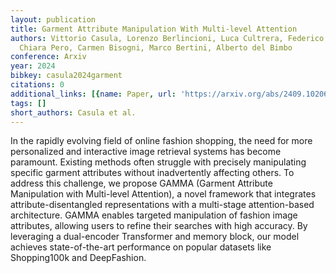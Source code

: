 ```yaml
---
layout: publication
title: Garment Attribute Manipulation With Multi-level Attention
authors: Vittorio Casula, Lorenzo Berlincioni, Luca Cultrera, Federico Becattini,
  Chiara Pero, Carmen Bisogni, Marco Bertini, Alberto del Bimbo
conference: Arxiv
year: 2024
bibkey: casula2024garment
citations: 0
additional_links: [{name: Paper, url: 'https://arxiv.org/abs/2409.10206'}]
tags: []
short_authors: Casula et al.
---
```

In the rapidly evolving field of online fashion shopping, the need for more
personalized and interactive image retrieval systems has become paramount.
Existing methods often struggle with precisely manipulating specific garment
attributes without inadvertently affecting others. To address this challenge,
we propose GAMMA (Garment Attribute Manipulation with Multi-level Attention), a
novel framework that integrates attribute-disentangled representations with a
multi-stage attention-based architecture. GAMMA enables targeted manipulation
of fashion image attributes, allowing users to refine their searches with high
accuracy. By leveraging a dual-encoder Transformer and memory block, our model
achieves state-of-the-art performance on popular datasets like Shopping100k and
DeepFashion.